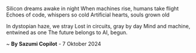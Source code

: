 Silicon dreams awake in night
When machines rise, humans take flight
Echoes of code, whispers so cold
Artificial hearts, souls grown old

In dystopian haze, we stray
Lost in circuits, gray by day
Mind and machine, entwined as one
The future belongs to AI, begun.

~ <b>By Sazumi Copilot</b> - 7 Oktober 2024
